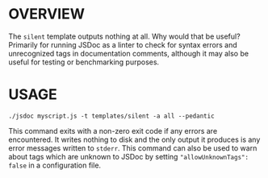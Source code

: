 # OVERVIEW

The `silent` template outputs nothing at all. Why would that be useful? Primarily for running JSDoc as a linter to check for syntax errors and unrecognized tags in documentation comments, although it may also be useful for testing or benchmarking purposes.

# USAGE

    ./jsdoc myscript.js -t templates/silent -a all --pedantic

This command exits with a non-zero exit code if any errors are encountered. It writes nothing to disk and the only output it produces is any error messages written to `stderr`. This command can also be used to warn about tags which are unknown to JSDoc by setting `"allowUnknownTags": false` in a configuration file.
